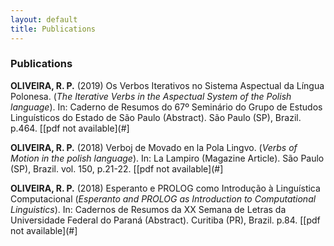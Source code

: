 ```yaml
---
layout: default
title: Publications
---
```


### Publications

**OLIVEIRA, R. P.** (2019) Os Verbos Iterativos no Sistema Aspectual da Língua Polonesa. (_The Iterative Verbs in the Aspectual System of the Polish language_). In: Caderno de Resumos do 67º Seminário do Grupo de Estudos Linguísticos do Estado de São Paulo (Abstract). São Paulo (SP), Brazil. p.464. \[[pdf not available](#]

**OLIVEIRA, R. P.** (2018) Verboj de Movado en la Pola Lingvo. (_Verbs of Motion in the polish language_). In: La Lampiro (Magazine  Article). São Paulo (SP), Brazil. vol. 150, p.21-22. \[[pdf not available](#]

**OLIVEIRA, R. P.** (2018) Esperanto e PROLOG como Introdução à Linguística Computacional (_Esperanto and PROLOG as Introduction to Computational Linguistics_). In: Cadernos de Resumos da XX Semana de Letras da Universidade Federal do Paraná (Abstract). Curitiba (PR), Brazil. p.84. \[[pdf not available](#]
